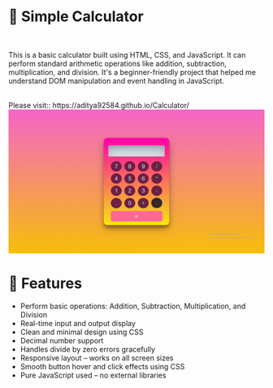 <h1>🧮 Simple Calculator</h1>
<br>
<p>This is a basic calculator built using HTML, CSS, and JavaScript. It can perform standard arithmetic operations like addition, subtraction, multiplication, and division. It's a beginner-friendly project that helped me understand DOM manipulation and event handling in JavaScript.
</p>
<br>
Please visit:: https://aditya92584.github.io/Calculator/
<br>
<img src="Screenshot (41).png"alt="">
<br>
<h1>🚀 Features</h1>
<ul>
  <li>Perform basic operations: Addition, Subtraction, Multiplication, and Division</li>
  <li>Real-time input and output display</li>
  <li>Clean and minimal design using CSS</li>
  <li>Decimal number support</li>
  <li>Handles divide by zero errors gracefully</li>
  <li>Responsive layout – works on all screen sizes</li>
  <li>Smooth button hover and click effects using CSS</li>
  <li>Pure JavaScript used – no external libraries</li>
</ul>
